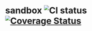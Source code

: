 # sandbox ![CI status](https://travis-ci.org/sstephant/sandbox.svg?branch=master) [![Coverage Status](https://coveralls.io/repos/sstephant/sandbox/badge.svg)](https://coveralls.io/r/sstephant/sandbox)
